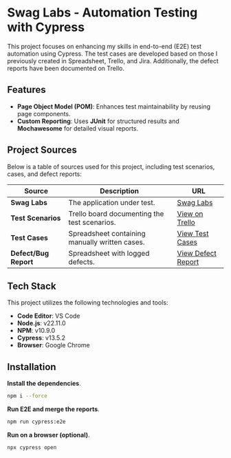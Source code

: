 # Swag Labs - Automation Testing with Cypress

This project focuses on enhancing my skills in end-to-end (E2E) test automation using Cypress. The test cases are developed based on those I previously created in Spreadsheet, Trello, and Jira. Additionally, the defect reports have been documented on Trello.

## Features

- **Page Object Model (POM)**: Enhances test maintainability by reusing page components.
- **Custom Reporting**: Uses **JUnit** for structured results and **Mochawesome** for detailed visual reports.

## Project Sources

Below is a table of sources used for this project, including test scenarios, cases, and defect reports:

| **Source**          | **Description**                                  | **URL**                                                                                                     |
|----------------------|--------------------------------------------------|-------------------------------------------------------------------------------------------------------------|
| **Swag Labs**        | The application under test.                     | [Swag Labs](https://www.saucedemo.com/)                                                                     |
| **Test Scenarios**   | Trello board documenting the test scenarios.    | [View on Trello](https://trello.com/invite/b/670f2e3a03f362e09e2abb63/ATTI78fe058e2b7c53a4dc9f7198a9f9980947A758DC/writing-test-scenarios-training) |
| **Test Cases**       | Spreadsheet containing manually written cases.  | [View Test Cases](https://docs.google.com/spreadsheets/d/1OjMEX_3Wncul7BSHx7h771NHyIB7UPB02REYRP6j0rw/edit?usp=sharing)                              |
| **Defect/Bug Report**| Spreadsheet with logged defects.                | [View Defect Report](https://docs.google.com/spreadsheets/d/1qnoyH_dbMEtcT6uUFbC2IdJrSmD-cM_3uhimOrDz_Qg/edit?usp=sharing)              |

## Tech Stack

This project utilizes the following technologies and tools:

- **Code Editor**: VS Code
- **Node.js**: v22.11.0
- **NPM**: v10.9.0
- **Cypress**: v13.5.2
- **Browser**: Google Chrome


## Installation

**Install the dependencies**.
```sh
npm i --force
```

**Run E2E and merge the reports**.
```sh
npm run cypress:e2e
```

**Run on a browser (optional)**.
```sh
npx cypress open
```